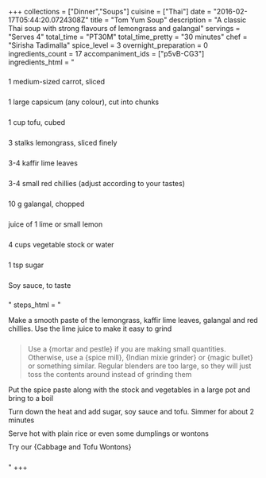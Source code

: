 +++
collections = ["Dinner","Soups"]
cuisine = ["Thai"]
date = "2016-02-17T05:44:20.0724308Z"
title = "Tom Yum Soup"
description = "A classic Thai soup with strong flavours of lemongrass and galangal"
servings = "Serves 4"
total_time = "PT30M"
total_time_pretty = "30 minutes"
chef = "Sirisha Tadimalla"
spice_level = 3
overnight_preparation = 0
ingredients_count = 17
accompaniment_ids = ["p5vB-CG3"]
ingredients_html = "<ul style='padding-left: 0; list-style: none;'><li itemprop='recipeIngredient' style='margin: 8px 0px;padding: 8px 0px;'>1 medium-sized carrot, sliced</li><li itemprop='recipeIngredient' style='margin: 8px 0px;padding: 8px 0px;'>1 large capsicum (any colour), cut into chunks</li><li itemprop='recipeIngredient' style='margin: 8px 0px;padding: 8px 0px;'>1 cup tofu, cubed</li><li itemprop='recipeIngredient' style='margin: 8px 0px;padding: 8px 0px;'>3 stalks lemongrass, sliced finely</li><li itemprop='recipeIngredient' style='margin: 8px 0px;padding: 8px 0px;'>3-4 kaffir lime leaves</li><li itemprop='recipeIngredient' style='margin: 8px 0px;padding: 8px 0px;'>3-4 small red chillies (adjust according to your tastes)</li><li itemprop='recipeIngredient' style='margin: 8px 0px;padding: 8px 0px;'>10 g galangal, chopped</li><li itemprop='recipeIngredient' style='margin: 8px 0px;padding: 8px 0px;'>juice of 1 lime or small lemon</li><li itemprop='recipeIngredient' style='margin: 8px 0px;padding: 8px 0px;'>4 cups vegetable stock or water</li><li itemprop='recipeIngredient' style='margin: 8px 0px;padding: 8px 0px;'>1 tsp sugar</li><li itemprop='recipeIngredient' style='margin: 8px 0px;padding: 8px 0px;'>Soy sauce, to taste</li></ul>"
steps_html = "<ol style='list-style: none inside; padding-left: 0px;'><li style='padding-bottom: 10px;'><i class='step-track-icon fa fa-square-o'></i><span class='step-text' itemprop='recipeInstructions'>Make a smooth paste of the lemongrass, kaffir lime leaves, galangal and red chillies. Use the lime juice to make it easy to grind</span></li><blockquote>Use a {mortar and pestle} if you are making small quantities. Otherwise, use a {spice mill}, {Indian mixie grinder} or {magic bullet} or something similar. Regular blenders are too large, so they will just toss the contents around instead of grinding them</blockquote><li style='padding-bottom: 10px;'><i class='step-track-icon fa fa-square-o'></i><span class='step-text' itemprop='recipeInstructions'>Put the spice paste along with the stock and vegetables in a large pot and bring to a boil</span></li><li style='padding-bottom: 10px;'><i class='step-track-icon fa fa-square-o'></i><span class='step-text' itemprop='recipeInstructions'>Turn down the heat and add sugar, soy sauce and tofu. Simmer for about 2 minutes</span></li><li style='padding-bottom: 10px;'><i class='step-track-icon fa fa-square-o'></i><span class='step-text' itemprop='recipeInstructions'>Serve hot with plain rice or even some dumplings or wontons</span></li><li style='padding-bottom: 10px;'><i class='step-track-icon fa fa-square-o'></i><span class='step-text' itemprop='recipeInstructions'>Try our {Cabbage and Tofu Wontons}</span></li></ol>"
+++
